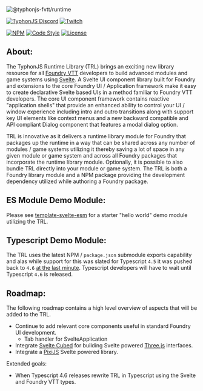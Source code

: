 ![@typhonjs-fvtt/runtime](https://i.imgur.com/dxLcZrL.jpg)

[![TyphonJS Discord](https://img.shields.io/discord/737953117999726592?label=TyphonJS%20Discord)](https://discord.gg/mnbgN8f)
[![Twitch](https://img.shields.io/twitch/status/typhonrt?style=social)](https://www.twitch.tv/typhonrt)

[![NPM](https://img.shields.io/npm/v/@typhonjs-fvtt/runtime.svg?label=npm)](https://www.npmjs.com/package/@typhonjs-fvtt/runtime)
[![Code Style](https://img.shields.io/badge/code%20style-allman-yellowgreen.svg?style=flat)](https://en.wikipedia.org/wiki/Indent_style#Allman_style)
[![License](https://img.shields.io/badge/license-MPLv2-yellowgreen.svg?style=flat)](https://github.com/typhonjs-fvtt/fvttdev/blob/main/LICENSE)

## About:
The TyphonJS Runtime Library (TRL) brings an exciting new library resource for all [Foundry VTT](https://foundryvtt.com/) 
developers to build advanced modules and game systems using [Svelte](https://svelte.dev/). A Svelte UI component library
built for Foundry and extensions to the core Foundry UI / Application framework make it easy to create declarative 
Svelte based UIs in a method familiar to Foundry VTT developers. The core UI component framework contains reactive 
"application shells" that provide an enhanced ability to control your UI / window experience including intro and outro
transitions along with support key UI elements like context menus and a new backward compatible and API compliant Dialog
component that features a modal dialog option.

TRL is innovative as it delivers a runtime library module for Foundry that packages up the runtime in a way that
can be shared across any number of modules / game systems utilizing it thereby saving a lot of space in any given
module or game system and across all Foundry packages that incorporate the runtime library module. Optionally, it is 
possible to also bundle TRL directly into your module or game system. The TRL is both a Foundry library module and a
NPM package providing the development dependency utilized while authoring a Foundry package. 

## ES Module Demo Module:
Please see [template-svelte-esm](https://github.com/typhonjs-fvtt-demo/template-svelte-esm) for a starter "hello world"
demo module utilizing the TRL.

## Typescript Demo Module:
The TRL uses the latest NPM / `package.json` submodule exports capability and alas while support for this was slated 
for Typescript `4.5` it was pushed back to `4.6` [at the last minute](https://devblogs.microsoft.com/typescript/announcing-typescript-4-5/#esm-nodejs). 
Typescript developers will have to wait until Typescript `4.6` is released.

## Roadmap:
The following roadmap contains a high level overview of aspects that will be added to the TRL. 

- Continue to add relevant core components useful in standard Foundry UI development.
  - Tab handler for SvelteApplication
- Integrate [Svelte Cubed](https://svelte-cubed.vercel.app/) for building Svelte powered [Three.js](https://threejs.org/) 
interfaces.
- Integrate a [PixiJS](https://pixijs.com/) Svelte powered library.

Extended goals:
- When Typescript 4.6 releases rewrite TRL in Typescript using the Svelte and Foundry VTT types.